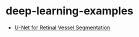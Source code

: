 # deep-learning-examples
+ [U-Net for Retinal Vessel Segmentation](https://github.com/lee1221ee/deep-learning-examples/blob/main/unet_retinal_image_segmentation.ipynb)
